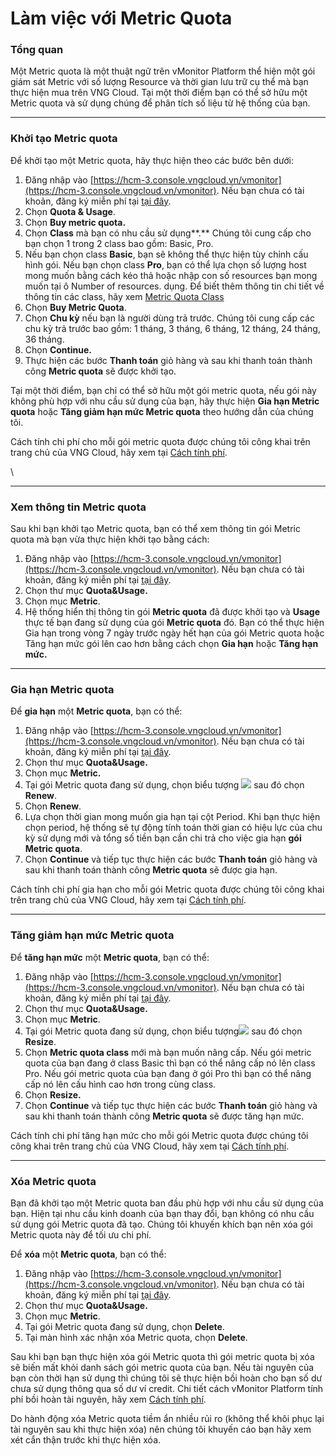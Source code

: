 # Làm việc với Metric Quota

### Tổng quan

Một Metric quota là một thuật ngữ trên vMonitor Platform thể hiện một gói giám sát Metric với số lượng Resource và thời gian lưu trữ cụ thể mà bạn thực hiện mua trên VNG Cloud. Tại một thời điểm bạn có thể sở hữu một Metric quota và sử dụng chúng để phân tích số liệu từ hệ thống của bạn.

***

### Khởi tạo Metric quota

Để khởi tạo một Metric quota, hãy thực hiện theo các bước bên dưới:

1. Đăng nhập vào [https://hcm-3.console.vngcloud.vn/vmonitor](https://hcm-3.console.vngcloud.vn/vmonitor). Nếu bạn chưa có tài khoản, đăng ký miễn phí tại [tại đây](https://register.vngcloud.vn/signup).
2. Chọn **Quota & Usage**.
3. Chọn **Buy metric quota.**
4. Chọn **Class** mà bạn có nhu cầu sử dụng**.** Chúng tôi cung cấp cho bạn chọn 1 trong 2 class bao gồm: Basic, Pro.
5. Nếu bạn chọn class **Basic**, bạn sẽ không thể thực hiện tùy chỉnh cấu hình gói. Nếu bạn chọn class **Pro**, bạn có thể lựa chọn số lượng host mong muốn bằng cách kéo thả hoặc nhập con số resources bạn mong muốn tại ô Number of resources. dụng. Để biết thêm thông tin chi tiết về thông tin các class, hãy xem [Metric Quota Class](https://docs.vngcloud.vn/display/VPV/Metric+Quota+Class)
6. Chọn **Buy Metric Quota**.
7. Chọn **Chu kỳ** nếu bạn là người dùng trả trước. Chúng tôi cung cấp các chu kỳ trả trước bao gồm: 1 tháng, 3 tháng, 6 tháng, 12 tháng, 24 tháng, 36 tháng.
8. Chọn **Continue.**
9. Thực hiện các bước **Thanh toán** giỏ hàng và sau khi thanh toán thành công **Metric quota** sẽ được khởi tạo.

Tại một thời điểm, bạn chỉ có thể sở hữu một gói metric quota, nếu gói này không phù hợp với nhu cầu sử dụng của bạn, hãy thực hiện **Gia hạn Metric quota** hoặc **Tăng giảm hạn mức Metric quota** theo hướng dẫn của chúng tôi.

Cách tính chi phí cho mỗi gói metric quota được chúng tôi công khai trên trang chủ của VNG Cloud, hãy xem tại [Cách tính phí](https://docs.vngcloud.vn/pages/viewpage.action?pageId=49649904).

\


***

### Xem thông tin Metric quota

Sau khi bạn khởi tạo Metric quota, bạn có thể xem thông tin gói Metric quota mà bạn vừa thực hiện khởi tạo bằng cách:&#x20;

1. Đăng nhập vào [https://hcm-3.console.vngcloud.vn/vmonitor](https://hcm-3.console.vngcloud.vn/vmonitor). Nếu bạn chưa có tài khoản, đăng ký miễn phí tại [tại đây](https://register.vngcloud.vn/signup).
2. Chọn thư mục **Quota\&Usage.**
3. Chọn mục **Metric**.
4. Hệ thống hiển thị thông tin gói **Metric quota** đã được khởi tạo và **Usage** thực tế bạn đang sử dụng của gói **Metric quota** đó. Bạn có thể thực hiện Gia hạn trong vòng 7 ngày trước ngày hết hạn của gói Metric quota hoặc Tăng hạn mức gói lên cao hơn bằng cách chọn **Gia hạn** hoặc **Tăng hạn mức.**&#x20;

***

### Gia hạn Metric quota

Để **gia hạn** một **Metric quota**, bạn có thể:&#x20;

1. Đăng nhập vào [https://hcm-3.console.vngcloud.vn/vmonitor](https://hcm-3.console.vngcloud.vn/vmonitor). Nếu bạn chưa có tài khoản, đăng ký miễn phí tại [tại đây](https://register.vngcloud.vn/signup).
2. Chọn thư mục **Quota\&Usage.**
3. Chọn mục **Metric.**
4. Tại gói Metric quota đang sử dụng, chọn biểu tượng ![](http://docs.vngcloud.vn/download/thumbnails/49650622/image2024-2-28\_22-39-59.png?version=1\&modificationDate=1709134800646\&api=v2) sau đó chọn **Renew**.
5. Chọn **Renew**.
6. Lựa chọn thời gian mong muốn gia hạn tại cột Period. Khi bạn thực hiện chọn period, hệ thống sẽ tự động tính toán thời gian có hiệu lực của chu kỳ sử dụng mới và tổng số tiền bạn cần chi trả cho việc gia hạn **gói Metric quota**.
7. Chọn **Continue** và tiếp tục thực hiện các bước **Thanh toán** giỏ hàng và sau khi thanh toán thành công **Metric quota** sẽ được gia hạn.

Cách tính chi phí gia hạn cho mỗi gói Metric quota được chúng tôi công khai trên trang chủ của VNG Cloud, hãy xem tại [Cách tính phí](https://docs.vngcloud.vn/pages/viewpage.action?pageId=49649904).

***

### Tăng giảm hạn mức Metric quota

Để **tăng hạn mức** một **Metric quota**, bạn có thể:&#x20;

1. Đăng nhập vào [https://hcm-3.console.vngcloud.vn/vmonitor](https://hcm-3.console.vngcloud.vn/vmonitor). Nếu bạn chưa có tài khoản, đăng ký miễn phí tại [tại đây](https://register.vngcloud.vn/signup).
2. Chọn thư mục **Quota\&Usage.**
3. Chọn mục **Metric**.
4. Tại gói Metric quota đang sử dụng, chọn biểu tượng![](http://docs.vngcloud.vn/download/thumbnails/49650622/image2024-2-28\_22-39-59.png?version=1\&modificationDate=1709134800646\&api=v2) sau đó chọn **Resize**.
5. Chọn **Metric quota class** mới mà bạn muốn nâng cấp. Nếu gói metric quota của bạn đang ở class Basic thì bạn có thể nâng cấp nó lên class Pro. Nếu gói metric quota của bạn đang ở gói Pro thì bạn có thể nâng cấp nó lên cấu hình cao hơn trong cùng class.&#x20;
6. Chọn **Resize.**
7. Chọn **Continue** và tiếp tục thực hiện các bước **Thanh toán** giỏ hàng và sau khi thanh toán thành công **Metric quota** sẽ được tăng hạn mức.

Cách tính chi phí tăng hạn mức cho mỗi gói Metric quota được chúng tôi công khai trên trang chủ của VNG Cloud, hãy xem tại [Cách tính phí](https://docs.vngcloud.vn/pages/viewpage.action?pageId=49649904).

***

### Xóa Metric quota

Bạn đã khởi tạo một Metric quota ban đầu phù hợp với nhu cầu sử dụng của bạn. Hiện tại nhu cầu kinh doanh của bạn thay đổi, bạn không có nhu cầu sử dụng gói Metric quota đã tạo. Chúng tôi khuyến khích bạn nên xóa gói Metric quota này để tối ưu chi phí.&#x20;

Để **xóa** một **Metric quota**, bạn có thể:&#x20;

1. Đăng nhập vào [https://hcm-3.console.vngcloud.vn/vmonitor](https://hcm-3.console.vngcloud.vn/vmonitor). Nếu bạn chưa có tài khoản, đăng ký miễn phí tại [tại đây](https://register.vngcloud.vn/signup).
2. Chọn thư mục **Quota\&Usage.**
3. Chọn mục **Metric**.
4. Tại gói Metric quota đang sử dụng, chọn **Delete**.
5. Tại màn hình xác nhận xóa Metric quota, chọn **Delete**.

Sau khi bạn bạn thực hiện xóa gói Metric quota thì gói metric quota bị xóa sẽ biến mất khỏi danh sách gói metric quota của bạn. Nếu tài nguyên của bạn còn thời hạn sử dụng thì chúng tôi sẽ thực hiện bồi hoàn cho bạn số dư chưa sử dụng thông qua số dư ví credit. Chi tiết cách vMonitor Platform tính phí bồi hoàn tài nguyên, hãy xem [Cách tính phí](https://docs.vngcloud.vn/pages/viewpage.action?pageId=49649904).&#x20;

Do hành động xóa Metric quota tiềm ẩn nhiều rủi ro (không thể khôi phục lại tài nguyên sau khi thực hiện xóa) nên chúng tôi khuyến cáo bạn hãy xem xét cẩn thận trước khi thực hiện xóa.

